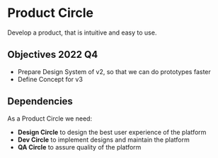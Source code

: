 # Product Circle

Develop a product, that is intuitive and easy to use.

## Objectives 2022 Q4

- Prepare Design System of v2, so that we can do prototypes faster
- Define Concept for v3

## Dependencies

As a Product Circle we need:

- **Design Circle** to design the best user experience of the platform
- **Dev Circle** to implement designs and maintain the platform
- **QA Circle** to assure quality of the platform
